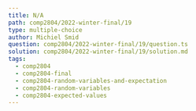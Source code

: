 ```yaml
---
title: N/A
path: comp2804/2022-winter-final/19
type: multiple-choice
author: Michiel Smid
question: comp2804/2022-winter-final/19/question.ts
solution: comp2804/2022-winter-final/19/solution.md
tags:
  - comp2804
  - comp2804-final
  - comp2804-random-variables-and-expectation
  - comp2804-random-variables
  - comp2804-expected-values
---
```

